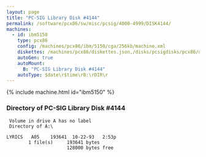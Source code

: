 ```yaml
---
layout: page
title: "PC-SIG Library Disk #4144"
permalink: /software/pcx86/sw/misc/pcsig/4000-4999/DISK4144/
machines:
  - id: ibm5150
    type: pcx86
    config: /machines/pcx86/ibm/5150/cga/256kb/machine.xml
    diskettes: /machines/pcx86/diskettes.json,/disks/pcsigdisks/pcx86/diskettes.json
    autoGen: true
    autoMount:
      B: "PC-SIG Library Disk #4144"
    autoType: $date\r$time\rB:\rDIR\r
---
```


{% include machine.html id="ibm5150" %}

### Directory of PC-SIG Library Disk #4144

     Volume in drive A has no label
     Directory of A:\

    LYRICS   A05    193641  10-22-93   2:53p
            1 file(s)     193641 bytes
                          128000 bytes free
